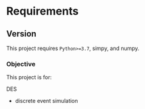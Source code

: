# Requirements
## Version
This project requires `Python>=3.7`, simpy, and numpy.

### Objective
This project is for: 

DES


- discrete event simulation

